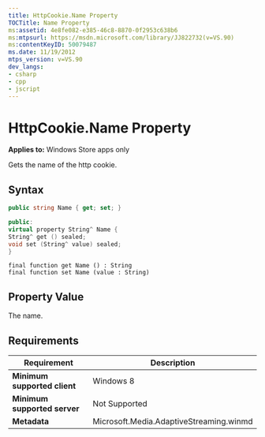 ```yaml
---
title: HttpCookie.Name Property
TOCTitle: Name Property
ms:assetid: 4e8fe082-e385-46c8-8870-0f2953c638b6
ms:mtpsurl: https://msdn.microsoft.com/library/JJ822732(v=VS.90)
ms:contentKeyID: 50079487
ms.date: 11/19/2012
mtps_version: v=VS.90
dev_langs:
- csharp
- cpp
- jscript
---
```


# HttpCookie.Name Property

**Applies to:** Windows Store apps only

Gets the name of the http cookie.

## Syntax

```csharp
public string Name { get; set; }
```

```cpp
public:
virtual property String^ Name {
String^ get () sealed;
void set (String^ value) sealed;
}
```

```jscript
final function get Name () : String
final function set Name (value : String)
```

## Property Value

The name.

## Requirements

|Requirement|Description|
|--- |--- |
|**Minimum supported client**|Windows 8|
|**Minimum supported server**|Not Supported|
|**Metadata**|Microsoft.Media.AdaptiveStreaming.winmd|
